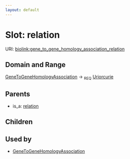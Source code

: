 ```yaml
---
layout: default
---
```



# Slot: relation




URI: [biolink:gene_to_gene_homology_association_relation](https://w3id.org/biolink/vocab/gene_to_gene_homology_association_relation)

## Domain and Range

[GeneToGeneHomologyAssociation](GeneToGeneHomologyAssociation.md) ->  <sub>REQ</sub> [Uriorcurie](Uriorcurie.md)

## Parents

 *  is_a: [relation](relation.md)

## Children


## Used by

 * [GeneToGeneHomologyAssociation](GeneToGeneHomologyAssociation.md)
